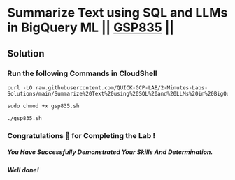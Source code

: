 # Summarize Text using SQL and LLMs in BigQuery ML || [GSP835](https://www.cloudskillsboost.google/focuses/74646?parent=catalog) ||

## Solution 

### Run the following Commands in CloudShell

```
curl -LO raw.githubusercontent.com/QUICK-GCP-LAB/2-Minutes-Labs-Solutions/main/Summarize%20Text%20using%20SQL%20and%20LLMs%20in%20BigQuery%20ML/gsp835.sh

sudo chmod +x gsp835.sh

./gsp835.sh
```

### Congratulations 🎉 for Completing the Lab !

##### *You Have Successfully Demonstrated Your Skills And Determination.*

#### *Well done!*
